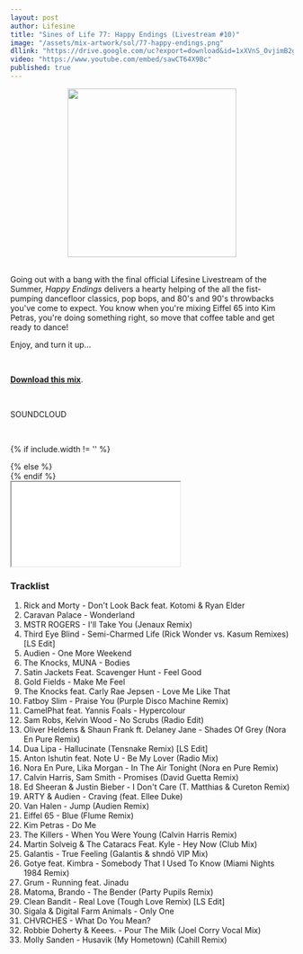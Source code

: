 ```yaml
---
layout: post
author: Lifesine
title: "Sines of Life 77: Happy Endings (Livestream #10)"
image: "/assets/mix-artwork/sol/77-happy-endings.png"
dllink: "https://drive.google.com/uc?export=download&id=1xXVnS_OvjimB2g1CT1gYYCBjhi3Fr1to"
video: "https://www.youtube.com/embed/sawCT64X9Bc"
published: true
---
```


<div style="text-align:center"><img src="{{ page.image }}" width="300px" height="auto" /></div>
<br>

Going out with a bang with the final official Lifesine Livestream of the Summer, _Happy Endings_ delivers a hearty helping of the all the fist-pumping dancefloor classics, pop bops, and 80's and 90's throwbacks you've come to expect. You know when you're mixing Eiffel 65 into Kim Petras, you're doing something right, so move that coffee table and get ready to dance!

Enjoy, and turn it up...

<br>

<a href=" {{ page.dllink }} " target="_blank">**Download this mix**</a>.

<br>

SOUNDCLOUD

<br>

<!-- YouTube embed -->
{% if include.width != '' %}
  <div style="width: {{include.width}}; margin:0 auto;">
{% else %}
  <div>
{% endif %}
  <div class="ytcontainer">
    <iframe class="yt" allowfullscreen src="{{ page.video }}"></iframe>
  </div>
</div>

### Tracklist

01. Rick and Morty - Don't Look Back feat. Kotomi & Ryan Elder
02. Caravan Palace - Wonderland
03. MSTR ROGERS - I'll Take You (Jenaux Remix)
04. Third Eye Blind - Semi-Charmed Life (Rick Wonder vs. Kasum Remixes) [LS Edit]
05. Audien - One More Weekend
06. The Knocks, MUNA - Bodies
07. Satin Jackets Feat. Scavenger Hunt - Feel Good
08. Gold Fields - Make Me Feel
09. The Knocks feat. Carly Rae Jepsen - Love Me Like That
10. Fatboy Slim - Praise You (Purple Disco Machine Remix)
11. CamelPhat feat. Yannis Foals - Hypercolour
12. Sam Robs, Kelvin Wood - No Scrubs (Radio Edit)
13. Oliver Heldens & Shaun Frank ft. Delaney Jane - Shades Of Grey (Nora En Pure Remix)
14. Dua Lipa - Hallucinate (Tensnake Remix) [LS Edit]
15. Anton Ishutin feat. Note U - Be My Lover (Radio Mix)
16. Nora En Pure, Lika Morgan - In The Air Tonight (Nora en Pure Remix)
17. Calvin Harris, Sam Smith - Promises (David Guetta Remix)
18. Ed Sheeran & Justin Bieber - I Don't Care (T. Matthias & Cureton Remix)
19. ARTY & Audien - Craving (feat. Ellee Duke)
20. Van Halen - Jump (Audien Remix)
21. Eiffel 65 - Blue (Flume Remix)
22. Kim Petras - Do Me
23. The Killers - When You Were Young (Calvin Harris Remix)
24. Martin Solveig & The Cataracs Feat. Kyle - Hey Now (Club Mix)
25. Galantis - True Feeling (Galantis & shndō VIP Mix)
26. Gotye feat. Kimbra - Somebody That I Used To Know (Miami Nights 1984 Remix)
27. Grum - Running feat. Jinadu
28. Matoma, Brando - The Bender (Party Pupils Remix)
29. Clean Bandit - Real Love (Tough Love Remix) [LS Edit]
30. Sigala & Digital Farm Animals - Only One
31. CHVRCHES - What Do You Mean?
32. Robbie Doherty & Keees. - Pour The Milk (Joel Corry Vocal Mix)
33. Molly Sanden - Husavik (My Hometown) (Cahill Remix)


<br>
